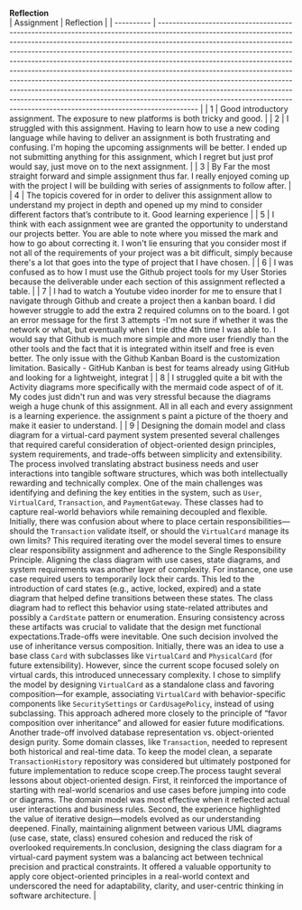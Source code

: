 **Reflection**
<br>
| Assignment | Reflection                                                                                                                                                                                                                                                                                                                                                                                                                                                                                                                                                                                                                                                                                                                                |
| ---------- | ----------------------------------------------------------------------------------------------------------------------------------------------------------------------------------------------------------------------------------------------------------------------------------------------------------------------------------------------------------------------------------------------------------------------------------------------------------------------------------------------------------------------------------------------------------------------------------------------------------------------------------------------------------------------------------------------------------------------------------------- |
| 1          | Good introductory assignment. The exposure to new platforms is both tricky and good.                                                                                                                                                                                                                                                                                                                                                                                                                                                                                                                                                                                                                                                      |
| 2          | I struggled with this assignment. Having to learn how to use a new coding language while having to deliver an assignment is both frustrating and confusing. I'm hoping the upcoming assignments will be better. I ended up not submitting anything for this assignment, which I regret but just prof would say, just move on to the next assignment.                                                                                                                                                                                                                                                                                                                                                                                      |
| 3          | By Far the most straight forward and simple assignment thus far. I really enjoyed coming up with the project I will be building with series of assignments to follow after.                                                                                                                                                                                                                                                                                                                                                                                                                                                                                                                                                               |
| 4          | The topicis covered for in order to deliver this assignment allow to understand my project in depth and opened up my mind to consider different factors that’s contribute to it. Good learning experience                                                                                                                                                                                                                                                                                                                                                                                                                                                                                                                                 |
| 5          | I think with each assignment wee are granted the opportunity to understand our projects better. You are able to note where you missed the mark and how to go about correcting it. I won't lie ensuring that you consider most if not all of the requirements of your project was a bit difficult, simply because there's a lot that goes into the type of project that I have chosen.                                                                                                                                                                                                                                                                                                                                                     |
| 6          | I was confused as to how I must use the Github project tools for my User Stories because the deliverable under each section of this assignment reflected a table.                                                                                                                                                                                                                                                                                                                                                                                                                                                                                                                                                                         |
| 7          | I had to watch a Youtube video inorder for me to ensure that I navigate through Github and create a project then a kanban board. I did however struggle to add the extra 2 required columns on to the board. I got an error message for the first 3 attempts -I'm not sure if whether it was the network or what, but eventually when I trie dthe 4th time I was able to. I would say that Github is much more simple and more user friendly than the other tools and the fact that it is integrated within itself and free is even better. The only issue with the Github Kanban Board is the customization limitation. Basically - GitHub Kanban is best for teams already using GitHub and looking for a lightweight, integrat          |
| 8          | I struggled quite a bit with the Activity diagrams more specifically with the mermaid code aspect of of it. My codes just didn't run and was very stressful because the diagrams weigh a huge chunk of this assignment. All in all each and every assignment is a learning experience. the assignment s paint a picture of the thoery and make it easier to understand.                                                                                     |
| 9          | Designing the domain model and class diagram for a virtual-card payment system presented several challenges that required careful consideration of object-oriented design principles, system requirements, and trade-offs between simplicity and extensibility. The process involved translating abstract business needs and user interactions into tangible software structures, which was both intellectually rewarding and technically complex. One of the main challenges was identifying and defining the key entities in the system, such as `User`, `VirtualCard`, `Transaction`, and `PaymentGateway`. These classes had to capture real-world behaviors while remaining decoupled and flexible. Initially, there was confusion about where to place certain responsibilities—should the `Transaction` validate itself, or should the `VirtualCard` manage its own limits? This required iterating over the model several times to ensure clear responsibility assignment and adherence to the Single Responsibility Principle. Aligning the class diagram with use cases, state diagrams, and system requirements was another layer of complexity. For instance, one use case required users to temporarily lock their cards. This led to the introduction of card states (e.g., active, locked, expired) and a state diagram that helped define transitions between these states. The class diagram had to reflect this behavior using state-related attributes and possibly a `CardState` pattern or enumeration. Ensuring consistency across these artifacts was crucial to validate that the design met functional expectations.Trade-offs were inevitable. One such decision involved the use of inheritance versus composition. Initially, there was an idea to use a base class `Card` with subclasses like `VirtualCard` and `PhysicalCard` (for future extensibility). However, since the current scope focused solely on virtual cards, this introduced unnecessary complexity. I chose to simplify the model by designing `VirtualCard` as a standalone class and favoring composition—for example, associating `VirtualCard` with behavior-specific components like `SecuritySettings` or `CardUsagePolicy`, instead of using subclassing. This approach adhered more closely to the principle of “favor composition over inheritance” and allowed for easier future modifications. Another trade-off involved database representation vs. object-oriented design purity. Some domain classes, like `Transaction`, needed to represent both historical and real-time data. To keep the model clean, a separate `TransactionHistory` repository was considered but ultimately postponed for future implementation to reduce scope creep.The process taught several lessons about object-oriented design. First, it reinforced the importance of starting with real-world scenarios and use cases before jumping into code or diagrams. The domain model was most effective when it reflected actual user interactions and business rules. Second, the experience highlighted the value of iterative design—models evolved as our understanding deepened. Finally, maintaining alignment between various UML diagrams (use case, state, class) ensured cohesion and reduced the risk of overlooked requirements.In conclusion, designing the class diagram for a virtual-card payment system was a balancing act between technical precision and practical constraints. It offered a valuable opportunity to apply core object-oriented principles in a real-world context and underscored the need for adaptability, clarity, and user-centric thinking in software architecture.         |
  

